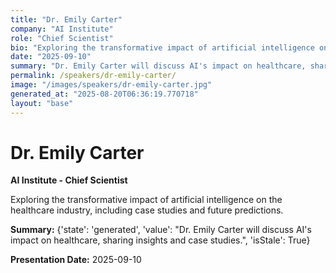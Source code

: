 ```yaml
---
title: "Dr. Emily Carter"
company: "AI Institute"
role: "Chief Scientist"
bio: "Exploring the transformative impact of artificial intelligence on the healthcare industry, including case studies and future predictions."
date: "2025-09-10"
summary: "Dr. Emily Carter will discuss AI's impact on healthcare, sharing insights and case studies."
permalink: /speakers/dr-emily-carter/
image: "/images/speakers/dr-emily-carter.jpg"
generated_at: "2025-08-20T06:36:19.770718"
layout: "base"
---
```


# Dr. Emily Carter

**AI Institute - Chief Scientist**

Exploring the transformative impact of artificial intelligence on the healthcare industry, including case studies and future predictions.

**Summary:** {'state': 'generated', 'value': "Dr. Emily Carter will discuss AI's impact on healthcare, sharing insights and case studies.", 'isStale': True}

**Presentation Date:** 2025-09-10

